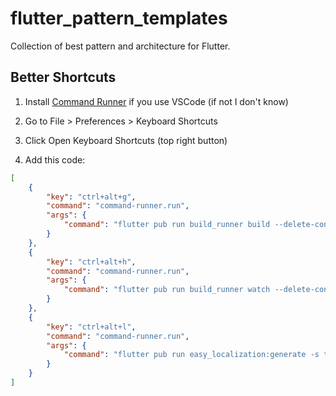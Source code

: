 # flutter_pattern_templates

Collection of best pattern and architecture for Flutter.

## Better Shortcuts

1. Install [Command Runner](https://marketplace.visualstudio.com/items?itemName=edonet.vscode-command-runner) if you use VSCode (if not I don't know)

2. Go to File > Preferences > Keyboard Shortcuts

3. Click Open Keyboard Shortcuts (top right button)

4. Add this code:

```json
[
    {
        "key": "ctrl+alt+g",
        "command": "command-runner.run",
        "args": {
            "command": "flutter pub run build_runner build --delete-conflicting-outputs"
        }
    },
    {
        "key": "ctrl+alt+h",
        "command": "command-runner.run",
        "args": {
            "command": "flutter pub run build_runner watch --delete-conflicting-outputs"
        }
    },
    {
        "key": "ctrl+alt+l",
        "command": "command-runner.run",
        "args": {
            "command": "flutter pub run easy_localization:generate -s translations -f keys -O lib/core/generated_languages -o locale_keys.g.dart"
        }
    }
]
```
